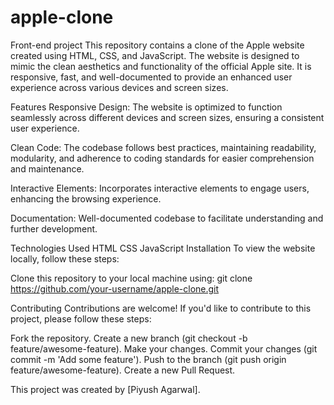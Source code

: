 # apple-clone
Front-end project
This repository contains a clone of the Apple website created using HTML, CSS, and JavaScript. The website is designed to mimic the clean aesthetics and functionality of the official Apple site. It is responsive, fast, and well-documented to provide an enhanced user experience across various devices and screen sizes.

Features
Responsive Design: The website is optimized to function seamlessly across different devices and screen sizes, ensuring a consistent user experience.

Clean Code: The codebase follows best practices, maintaining readability, modularity, and adherence to coding standards for easier comprehension and maintenance.

Interactive Elements: Incorporates interactive elements to engage users, enhancing the browsing experience.

Documentation: Well-documented codebase to facilitate understanding and further development.

Technologies Used
HTML
CSS
JavaScript
Installation
To view the website locally, follow these steps:

Clone this repository to your local machine using:
git clone https://github.com/your-username/apple-clone.git

Contributing
Contributions are welcome! If you'd like to contribute to this project, please follow these steps:

Fork the repository.
Create a new branch (git checkout -b feature/awesome-feature).
Make your changes.
Commit your changes (git commit -m 'Add some feature').
Push to the branch (git push origin feature/awesome-feature).
Create a new Pull Request.

This project was created by [Piyush Agarwal].
